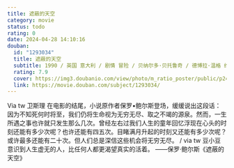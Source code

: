 ```yaml
---
title: 遮蔽的天空
category: movie
status: todo
rating: 0
date: 2024-04-28 14:10:16
douban:
  id: "1293034"
  title: 遮蔽的天空
  subtitle: 1990 / 英国 意大利 / 剧情 冒险 / 贝纳尔多·贝托鲁奇 / 德博拉·温格 约翰·马尔科维奇
  rating: 7.9
  cover: https://img3.doubanio.com/view/photo/m_ratio_poster/public/p2480929112.jpg
  link: https://movie.douban.com/subject/1293034/
---
```


Via tw 卫斯理 在电影的结尾，小说原作者保罗•鲍尔斯登场，缓缓说出这段话：
因为不知死何时将至，我们仍将生命视为无穷无尽、取之不竭的源泉。然而，一生所遇之事也许就只发生那么几次。曾经左右过我们人生的童年回忆浮现在心头的时刻还能有多少次呢？也许还能有四五次。目睹满月升起的时刻又还能有多少次呢？或许最多还能有二十次。但人们总是深信这些机会将无穷无尽。 / via tw 豆小豆 意识到人生虚无的人，比任何人都更渴望真实的活着。
——保罗·鲍尔斯《遮蔽的天空》